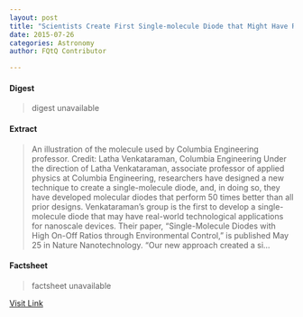 ```yaml
---
layout: post
title: "Scientists Create First Single-molecule Diode that Might Have Real Applications"
date: 2015-07-26
categories: Astronomy
author: FQtQ Contributor

---
```



#### Digest
>digest unavailable

#### Extract
>An illustration of the molecule used by Columbia Engineering professor. Credit: Latha Venkataraman, Columbia Engineering Under the direction of Latha Venkataraman, associate professor of applied physics at Columbia Engineering, researchers have designed a new technique to create a single-molecule diode, and, in doing so, they have developed molecular diodes that perform 50 times better than all prior designs. Venkataraman&#8217;s group is the first to develop a single-molecule diode that may have real-world technological applications for nanoscale devices. Their paper, &#8220;Single-Molecule Diodes with High On-Off Ratios through Environmental Control,&#8221; is published May 25 in Nature Nanotechnology. &#8220;Our new approach created a si...

#### Factsheet
>factsheet unavailable

[Visit Link](http://www.fromquarkstoquasars.com/researchers-first-to-create-a-single-molecule-diode/)


